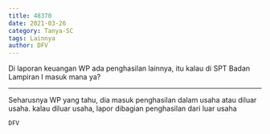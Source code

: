 ```yaml
---
title: 48370
date: 2021-03-26
category: Tanya-SC
tags: Lainnya
author: DFV
---
```


Di laporan keuangan WP ada penghasilan lainnya, itu kalau di SPT Badan Lampiran I masuk mana ya?

---

Seharusnya WP yang tahu, dia masuk penghasilan dalam usaha atau diluar usaha. kalau diluar usaha, lapor dibagian penghasilan dari luar usaha

`DFV`
